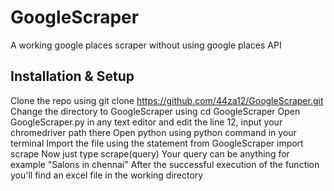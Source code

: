 # GoogleScraper
A working google places scraper without using google places API

## Installation & Setup
Clone the repo using git clone https://github.com/44za12/GoogleScraper.git
Change the directory to GoogleScraper using cd GoogleScraper
Open GoogleScraper.py in any text editor and edit the line 12, input your chromedriver path there
Open python using python command in your terminal
Import the file using the statement from GoogleScraper import scrape
Now just type scrape(query)
Your query can be anything for example "Salons in chennai"
After the successful execution of the function you'll find an excel file in the working directory